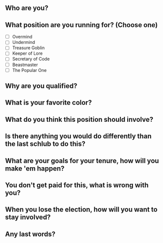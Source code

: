 ## Who are you?

## What position are you running for? (Choose one)
- [ ] Overmind
- [ ] Undermind
- [ ] Treasure Goblin
- [ ] Keeper of Lore
- [ ] Secretary of Code
- [ ] Beastmaster
- [ ] The Popular One

## Why are you qualified?

## What is your favorite color?

## What do you think this position should involve?

## Is there anything you would do differently than the last schlub to do this?

## What are your goals for your tenure, how will you make 'em happen?

## You don't get paid for this, what is wrong with you?

## When you lose the election, how will you want to stay involved?

## Any last words?
